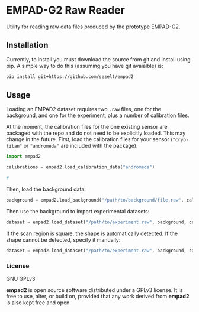 
# EMPAD-G2 Raw Reader

Utility for reading raw data files produced by the prototype EMPAD-G2. 

## Installation 
Currently, to install you must download the source from git and install using pip. A simple way to do this (assuming you have git avaialble) is:
```bash
pip install git+https://github.com/sezelt/empad2
```


## Usage
Loading an EMPAD2 dataset requires two `.raw` files, one for the background, and one for the experiment, plus a number of calibration files. 

At the moment, the calibration files for the one existing sensor are packaged with the repo and do not need to be explicitly loaded. This may change in the future. 
First, load the calibration files for your sensor (`"cryo-titan"` or `"andromeda"` are included with the package):
```python
import empad2

calibrations = empad2.load_calibration_data("andromeda")

# 
```

Then, load the background data:
```python
background = empad2.load_background("/path/to/background/file.raw", calibration_data=calibrations)
```

Then use the background to import experimental datasets:
```python
dataset = empad2.load_dataset("/path/to/experiment.raw", background, calibrations)
```
If the scan region is square, the shape is automatically detected. If the shape cannot be detected, specify it manually:
```python
dataset = empad2.load_dataset("/path/to/experiment.raw", background, calibrations, shape=(256,256))
```




### License

GNU GPLv3

**empad2** is open source software distributed under a GPLv3 license.
It is free to use, alter, or build on, provided that any work derived from **empad2** is also kept free and open.
